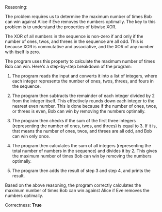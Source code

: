 Reasoning:

The problem requires us to determine the maximum number of times Bob can win against Alice if Eve removes the numbers optimally. The key to this problem is to understand the properties of bitwise XOR.

The XOR of all numbers in the sequence is non-zero if and only if the number of ones, twos, and threes in the sequence are all odd. This is because XOR is commutative and associative, and the XOR of any number with itself is zero.

The program uses this property to calculate the maximum number of times Bob can win. Here's a step-by-step breakdown of the program:

1. The program reads the input and converts it into a list of integers, where each integer represents the number of ones, twos, threes, and fours in the sequence.

2. The program then subtracts the remainder of each integer divided by 2 from the integer itself. This effectively rounds down each integer to the nearest even number. This is done because if the number of ones, twos, or threes is even, Bob can win by removing the numbers optimally.

3. The program then checks if the sum of the first three integers (representing the number of ones, twos, and threes) is equal to 3. If it is, that means the number of ones, twos, and threes are all odd, and Bob can win only once.

4. The program then calculates the sum of all integers (representing the total number of numbers in the sequence) and divides it by 2. This gives the maximum number of times Bob can win by removing the numbers optimally.

5. The program then adds the result of step 3 and step 4, and prints the result.

Based on the above reasoning, the program correctly calculates the maximum number of times Bob can win against Alice if Eve removes the numbers optimally.

Correctness: **True**